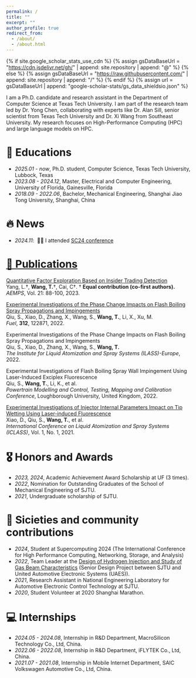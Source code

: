 ```yaml
---
permalink: /
title: ""
excerpt: ""
author_profile: true
redirect_from: 
  - /about/
  - /about.html
---
```


{% if site.google_scholar_stats_use_cdn %}
{% assign gsDataBaseUrl = "https://cdn.jsdelivr.net/gh/" | append: site.repository | append: "@" %}
{% else %}
{% assign gsDataBaseUrl = "https://raw.githubusercontent.com/" | append: site.repository | append: "/" %}
{% endif %}
{% assign url = gsDataBaseUrl | append: "google-scholar-stats/gs_data_shieldsio.json" %}

<span class='anchor' id='about-me'></span>

I am a Ph.D. candidate and research assistant in the Department of Computer Science at Texas Tech University. I am part of the research team led by Dr. Yong Chen, collaborating with experts like Dr. Alan Sill, senior scientist from Texas Tech University and Dr. Xi Wang from Southeast University. My research focuses on High-Performance Computing (HPC) and large language models on HPC.

<!-- I have published several papers at the international conferences with total <a href='https://scholar.google.com/citations?user=0ksyzc8AAAAJ'>google scholar citations <strong><span id='total_cit'>260000+</span></strong></a> (You can also use google scholar badge <a href='https://scholar.google.com/citations?user=0ksyzc8AAAAJ'><img src="https://img.shields.io/endpoint?url={{ url | url_encode }}&logo=Google%20Scholar&labelColor=f6f6f6&color=9cf&style=flat&label=citations"></a>). -->

# 📖 Educations
- *2025.01 - now*, Ph.D. student, Computer Science, Texas Tech University, Lubbock, Texas
- *2023.08 - 2024.12*, Master, Electrical and Computer Engineering, University of Florida, Gainesville, Florida
- *2018.09 - 2022.06*, Bachelor, Mechanical Engineering, Shanghai Jiao Tong University, Shanghai, China

# 🔥 News
- *2024.11*: &nbsp;🎉🎉 I attended <a href='https://sc24.supercomputing.org'> SC24 conference

# 📝 Publications 

<div class='paper-box-text' markdown="1">

[Quantitative Factor Exploration Based on Insider Trading Detection](https://doi.org/10.54254/2754-1169/21/20230238)  
Yang, L.†, **Wang, T.**†, Cai, C†. 
† **Equal contribution (co-first authors).**
*AEMPS*, Vol. 21: 88-100, 2023. 

</div>

<div class='paper-box-text' markdown="1">

[Experimental Investigations of the Phase Change Impacts on Flash Boiling Spray Propagations and Impingements](https://doi.org/10.1016/j.fuel.2021.122871)  
Qiu, S., Xiao, D., Zhang, X., Wang, S., **Wang, T.**, Li, X., Xu, M.  
*Fuel*, **312**, 122871, 2022.  

</div>

<div class='paper-box-text' markdown="1">

Experimental Investigations of the Phase Change Impacts on Flash Boiling Spray Propagations and Impingements  
Qiu, S., Xiao, D., Zhang, X., Wang, S., **Wang, T.**  
*The Institute for Liquid Atomization and Spray Systems (ILASS)-Europe*, 2022.  

</div>

<div class='paper-box-text' markdown="1">

Experimental Investigations of Flash Boiling Spray Wall Impingement Using Laser-Induced Exciplex Fluorescence  
Qiu, S., **Wang, T.**, Li, K., et al.  
*Powertrain Modelling and Control, Testing, Mapping and Calibration Conference*, Loughborough University, United Kingdom, 2022.  

</div>

<div class='paper-box-text' markdown="1">

[Experimental Investigations of Injector Internal Parameters Impact on Tip Wetting Using Laser-induced Fluorescence](https://www.researchgate.net/publication/354938775_Experimental_investigations_of_injector_internal_parameters_impact_on_tip_wetting_using_Laser-induced_Fluorescence)  
Xiao, D., Qiu, S., **Wang, T.**, et al.  
*International Conference on Liquid Atomization and Spray Systems (ICLASS)*, Vol. 1, No. 1, 2021.  

</div>


# 🎖 Honors and Awards
- *2023, 2024*, Academic Achievement Award Scholarship at UF (3 times).
- *2022*, Nomination for Outstanding Graduates of the School of Mechanical Engineering of SJTU.
- *2021*, Undergraduate scholarship of SJTU.

# 💬 Sicieties and community contributions
- *2024*, Student at Supercomputing 2024 (The International Conference for High Performance
Computing, Networking, Storage, and Analysis)
- *2022*, Team Leader at the <a href='https://me.sjtu.edu.cn/bysj/jxgc_2022/999.html'> Design of Hydrogen Injection and Study of Gas Beam Characteristics</a> (Senior Design Project between SJTU and United Automotive Electronic Systems (UAES)).
- *2021*, Research Assistant in National Engineering Laboratory for Automotive Electronic Control Technology at SJTU.
- *2020*, Student Volunteer at 2020 Shanghai Marathon.

# 💻 Internships
- *2024.05 - 2024.08*, Internship in R&D Department, MacroSilicon Technology Co., Ltd, China.
- *2022.06 - 2022.08*, Internship in R&D Department, iFLYTEK Co., Ltd, China.
- *2021.07 - 2021.08*, Internship in Mobile Internet Department, SAIC Volkswagen Automotive Co., Ltd, China.
